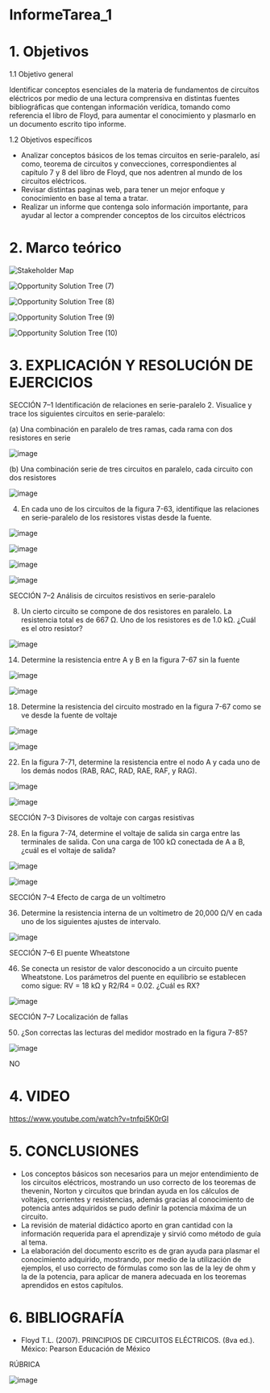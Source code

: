 # InformeTarea_1
# 1. Objetivos

1.1 Objetivo general

Identificar conceptos esenciales de la materia de fundamentos de circuitos eléctricos por medio de una lectura comprensiva en distintas fuentes bibliográficas que contengan información verídica, tomando como referencia el libro de Floyd, para aumentar el conocimiento y plasmarlo en un documento escrito tipo informe.

1.2 Objetivos específicos

* Analizar conceptos básicos de los temas circuitos en serie-paralelo, así como, teorema de circuitos y convecciones, correspondientes al capítulo 7 y 8 del libro de Floyd, que nos adentren al mundo de los circuitos eléctricos.
* Revisar distintas paginas web, para tener un mejor enfoque y conocimiento en base al tema a tratar.
* Realizar un informe que contenga solo información importante, para ayudar al lector a comprender conceptos de los circuitos eléctricos

# 2. Marco teórico

![Stakeholder Map](https://user-images.githubusercontent.com/105715717/176663959-bfedb5ec-d07f-443c-b515-cb0ca245d105.jpg)

![Opportunity Solution Tree (7)](https://user-images.githubusercontent.com/105715717/176674410-8d4cdbb0-da9a-4c51-a7ba-7da0629dd8e8.jpg)

![Opportunity Solution Tree (8)](https://user-images.githubusercontent.com/105715717/176674450-c436bb28-0e28-45e4-b06b-da7f6915c139.jpg)

![Opportunity Solution Tree (9)](https://user-images.githubusercontent.com/105715717/176674479-ba219612-1746-4822-bc5f-687eb1b277c5.jpg)

![Opportunity Solution Tree (10)](https://user-images.githubusercontent.com/105715717/176674512-24a1e8de-c80e-4464-a77b-4fb28eeba1f3.jpg)


# 3. EXPLICACIÓN Y RESOLUCIÓN DE EJERCICIOS

SECCIÓN 7–1 Identificación de relaciones en serie-paralelo
2. Visualice y trace los siguientes circuitos en serie-paralelo:

(a) Una combinación en paralelo de tres ramas, cada rama con dos resistores en serie 

![image](https://user-images.githubusercontent.com/105715717/176717227-1daf5431-1524-4580-8196-531488d352f4.png)
 
(b) Una combinación serie de tres circuitos en paralelo, cada circuito con dos resistores

![image](https://user-images.githubusercontent.com/105715717/176717247-ebe74d1c-5d5a-47a0-8e49-2f16c36a69be.png)

4. En cada uno de los circuitos de la figura 7-63, identifique las relaciones en serie-paralelo de los resistores vistas desde la fuente.

![image](https://user-images.githubusercontent.com/105715717/176717293-05e8c417-bca7-4e32-94aa-2935aaa98bed.png)

![image](https://user-images.githubusercontent.com/105715717/176717311-57f53295-0823-4c13-8370-8db0ba5bead1.png)

![image](https://user-images.githubusercontent.com/105715717/176717323-8c353a95-cb9b-4676-a878-5b5378ad9a5a.png)

![image](https://user-images.githubusercontent.com/105715717/176717340-36e021d7-ed99-4e3d-8c38-8624be60a509.png)

SECCIÓN 7–2 Análisis de circuitos resistivos en serie-paralelo

8. Un cierto circuito se compone de dos resistores en paralelo. La resistencia total es de 667 Ω. Uno de los resistores es de 1.0 kΩ. ¿Cuál es el otro resistor?

![image](https://user-images.githubusercontent.com/105715717/176717403-aac298ae-dbcc-4245-949f-af457adf12be.png)

14. Determine la resistencia entre A y B en la figura 7-67 sin la fuente

![image](https://user-images.githubusercontent.com/105715717/176717540-7a07f2a4-436c-4b85-b9e6-94c8038fbf52.png)

![image](https://user-images.githubusercontent.com/105715717/176717634-7712303e-161f-487a-9b2d-6b238d0a6379.png)

18. Determine la resistencia del circuito mostrado en la figura 7-67 como se ve desde la fuente de voltaje

![image](https://user-images.githubusercontent.com/105715717/176717680-17b6bbf3-7213-477f-9d9b-05aed0000feb.png)

![image](https://user-images.githubusercontent.com/105715717/176717725-4e4d4692-98f2-470c-a059-886806994428.png)

22. En la figura 7-71, determine la resistencia entre el nodo A y cada uno de los demás nodos (RAB, RAC, RAD, RAE, RAF, y RAG).

![image](https://user-images.githubusercontent.com/105715717/176717783-9149eef6-7a9b-4310-a304-f584dca444f9.png)

![image](https://user-images.githubusercontent.com/105715717/176717824-cd62eae3-f57d-4772-b386-02a97552e30e.png)

SECCIÓN 7–3 Divisores de voltaje con cargas resistivas

28. En la figura 7-74, determine el voltaje de salida sin carga entre las terminales de salida. Con una carga de 100 kΩ conectada de A a B, ¿cuál es el voltaje de salida?

![image](https://user-images.githubusercontent.com/105715717/176717878-9ec0a5de-c7e6-4147-b8c3-ae0109e9ecab.png)

![image](https://user-images.githubusercontent.com/105715717/176717932-b451cb71-e4fa-4c16-9f23-9dc15126c982.png)

SECCIÓN 7–4 Efecto de carga de un voltímetro

36. Determine la resistencia interna de un voltímetro de 20,000 Ω/V en cada uno de los siguientes ajustes de intervalo.

![image](https://user-images.githubusercontent.com/105715717/176718052-989602d1-5561-44ad-a02b-a570bab5a290.png)

SECCIÓN 7–6 El puente Wheatstone

46. Se conecta un resistor de valor desconocido a un circuito puente Wheatstone. Los parámetros del puente en equilibrio se establecen como sigue: RV = 18 kΩ y R2/R4 = 0.02. ¿Cuál es RX?

![image](https://user-images.githubusercontent.com/105715717/176718184-1045e9c6-ba01-4178-a356-7c081656bb24.png)


SECCIÓN 7–7 Localización de fallas

50. ¿Son correctas las lecturas del medidor mostrado en la figura 7-85?

![image](https://user-images.githubusercontent.com/105715717/176718227-d8931a9e-ee80-4cd0-84d5-a1a8746afc43.png)

NO

# 4. VIDEO

https://www.youtube.com/watch?v=tnfpi5K0rGI

# 5. CONCLUSIONES

* Los conceptos básicos son necesarios para un mejor entendimiento de los circuitos eléctricos, mostrando un uso correcto de los teoremas de thevenin, Norton y circuitos que brindan ayuda en los cálculos de voltajes, corrientes y resistencias, además gracias al conocimiento de potencia antes adquiridos se pudo definir la potencia máxima de un circuito.
* La revisión de material didáctico aporto en gran cantidad con la información requerida para el aprendizaje y sirvió como método de guía al tema.
* La elaboración del documento escrito es de gran ayuda para plasmar el conocimiento adquirido, mostrando, por medio de la utilización de ejemplos, el uso correcto de fórmulas como son las de la ley de ohm y la de la potencia, para aplicar de manera adecuada en los teoremas aprendidos en estos capítulos.

# 6. BIBLIOGRAFÍA

* Floyd T.L. (2007). PRINCIPIOS DE CIRCUITOS ELÉCTRICOS. (8va ed.). México: Pearson Educación de México

RÚBRICA

![image](https://user-images.githubusercontent.com/105715717/169317190-bc22ade9-5394-4192-a50b-c82a14cf7ca9.png)
